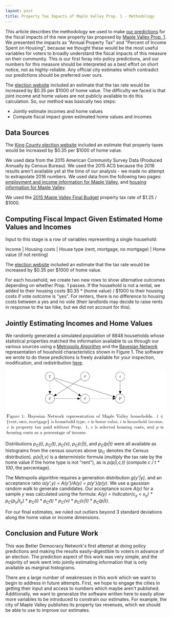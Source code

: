 ```yaml
---
layout: post
title: Property Tax Impacts of Maple Valley Prop. 1 - Methodology
---
```


This article describes the methodology we used to make [our predictions](http://demportal.org/mv_prop_1) for the fiscal impacts of the new property tax proposed by [Maple Valley Prop. 1](http://www.kingcounty.gov/depts/elections/how-to-vote/ballots/whats-on-the-ballot/ballot-measures/february-special/list-of-measures/maple-valley.aspx).
We presented the impacts as "Annual Property Tax" and "Percent of Income Spent on Housing", because we thought these would be the most useful variables for voters to broadly understand the fiscal impacts of this measure on their community.
This is our first foray into policy predictions, and our numbers for this measure should be interpreted as a best effort on short notice, not as highly-reliable.
Any official city estimates which contradict our predictions should be preferred over ours.

The [election website](http://www.kingcounty.gov/depts/elections/how-to-vote/ballots/whats-on-the-ballot/ballot-measures/february-special/list-of-measures/maple-valley.aspx) included an estimate that the tax rate would be increased by $0.35 per $1000 of home value.
The difficulty we faced is that joint income and home values are not publicly available to do this calculation.
So, our method was basically two steps:
<ul>
<li>Jointly estimate incomes and home values</li>
<li>Compute fiscal impact given estimated home values and incomes</li>
</ul>

## Data Sources

The [King County election website](http://www.kingcounty.gov/depts/elections/how-to-vote/ballots/whats-on-the-ballot/ballot-measures/february-special/list-of-measures/maple-valley.aspx) included an estimate that property taxes would be increased by $0.35 per $1000 of home value.

We used data from the 2015 American Community Survey Data (Produced Annually by Census Bureau).
We used the 2015 ACS because the 2016 results aren't available yet at the time of our analysis - we made no attempt to extrapolate 2016 numbers.
We used data from the following two pages: [employment and income information for Maple Valley](https://factfinder.census.gov/bkmk/table/1.0/en/ACS/15_5YR/DP03/1600000US5343150), and [housing information for Maple Valley](https://factfinder.census.gov/bkmk/table/1.0/en/ACS/15_5YR/DP04/1600000US5343150).

We used the [2015 Maple Valley Final Budget](http://www.maplevalleywa.gov/home/showdocument?id=7826) property tax rate of $1.25 / $1000.

## Computing Fiscal Impact Given Estimated Home Values and Incomes

Input to this stage is a row of variables representing a single household:

Income | Housing costs | House type (rent, mortgage, no mortgage) | Home value (if not renting)

The [election website](http://www.kingcounty.gov/depts/elections/how-to-vote/ballots/whats-on-the-ballot/ballot-measures/february-special/list-of-measures/maple-valley.aspx) included an estimate that the tax rate would be increased by $0.35 per $1000 of home value.

For each household, we create two new rows to show alternative outcomes depending on whether Prop. 1 passes.
If the household is not a rental, we added to their housing costs $0.35 * (home value) / $1000 to their housing costs if vote outcome is "yes".
For renters, there is no difference to housing costs between a yes and no vote (their landlords may decide to raise rents in response to the tax hike, but we did not account for this).

## Jointly Estimating Incomes and Home Values

We randomly generated a simulated population of 8848 households whose statistical properties matched the information available to us through our various sources using a [Metropolis Algorithm](https://en.wikipedia.org/wiki/Metropolis%E2%80%93Hastings_algorithm) and the [Bayesian Network](https://en.wikipedia.org/wiki/Bayesian_network) representation of houshold characteristics shown in Figure 1. 
The software we wrote to do these predictions is freely available for your inspection, modification, and redistribution [here](https://github.com/davidogbodfog/property-tax-effects-calculator).

<img src="https://raw.githubusercontent.com/better-dem/better-dem.github.io/master/images/mv_bn_household_representation.png">

Distributions <i>p<sub>C</sub>(i)</i>, <i>p<sub>C</sub>(t)</i>, <i>p<sub>C</sub>(v)</i>, <i>p<sub>C</sub>(c|t)</i>, and <i>p<sub>C</sub>(p|t)</i> were all available as histograms from the census sources above (<i>p<sub>C</sub></i> denotes the Census distribution). <i>p(x|t,v)</i> is a deterministic formula (multiply the tax rate by the home value if the home type is not "rent"), as is <i>p(p|i,c,t)</i> (compute <i>c / t * 100</i>, the percentage).

The Metropolis algorithm requires a generation distribution <i>g(y'|y)</i>, and an acceptance ratio <i>&alpha;(y',y) = A(y')/A(y) = p(y')/p(y)</i>. 
We use a gaussian random walk to generate candidates.
Our acceptance score <i>A(y)</i> for a sample <i>y</i> was calculated using the formula: <i>A(y) = Indicator(c<sub>y</sub> &lt; x<sub>y</sub>) * p<sub>C</sub>(p<sub>y</sub>|t<sub>y</sub>)</i> * <i>p<sub>C</sub>(i)</i> * <i>p<sub>C</sub>(t)</i> * <i>p<sub>C</sub>(v)</i> * <i>p<sub>C</sub>(c|t)</i> * <i>p<sub>C</sub>(p|t)</i>.

For our final estimates, we ruled out outliers beyond 3 standard deviations along the home value or income dimensions.


## Conclusion and Future Work
This was Better Democracy Network's first attempt at doing policy predictions and making the results easily-digestible to voters in advance of an election.
The prediction aspect of this work was very simple, and the majority of work went into jointly estimating information that is only available as marginal histograms.

There are a large number of weaknesses in this work which we want to begin to address in future attempts.
First, we hope to engage the cities in getting their input and access to numbers which maybe aren't published.
Additionally, we want to generalize the software written here to easily allow more variables to be introduced to constrain our estimates.
For example, the city of Maple Valley publishes its property tax revenues, which we should be able to use to improve our estimates.
